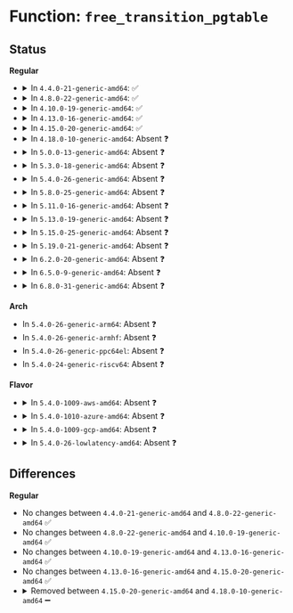 # Function: <code>free_transition_pgtable</code>

## Status
<b>Regular</b>
<ul>
<li>
<details>
<summary>In <code>4.4.0-21-generic-amd64</code>: ✅</summary>

```c
void free_transition_pgtable(struct kimage * image)
```

```json
{
  "name": "free_transition_pgtable",
  "collision_type": "Unique Static",
  "inline_type": "No",
  "funcs": [
    {
      "addr": 18446744071579220000,
      "name": "free_transition_pgtable",
      "external": false,
      "loc": "arch/x86/kernel/machine_kexec_64.c:37",
      "file": "arch/x86/kernel/machine_kexec_64.c",
      "inline": "seen, unknown",
      "caller_inline": [],
      "caller_func": [
        "arch/x86/kernel/machine_kexec_64.c:machine_kexec_prepare",
        "arch/x86/kernel/machine_kexec_64.c:machine_kexec_cleanup"
      ]
    }
  ],
  "symbols": [
    {
      "addr": 18446744071579220000,
      "name": "free_transition_pgtable",
      "section": ".text",
      "bind": "STB_LOCAL",
      "size": 58
    }
  ]
}
```
</details>
</li>
<li>
<details>
<summary>In <code>4.8.0-22-generic-amd64</code>: ✅</summary>

```c
void free_transition_pgtable(struct kimage * image)
```

```json
{
  "name": "free_transition_pgtable",
  "collision_type": "Unique Static",
  "inline_type": "No",
  "funcs": [
    {
      "addr": 18446744071579220016,
      "name": "free_transition_pgtable",
      "external": false,
      "loc": "arch/x86/kernel/machine_kexec_64.c:37",
      "file": "arch/x86/kernel/machine_kexec_64.c",
      "inline": "seen, unknown",
      "caller_inline": [],
      "caller_func": [
        "arch/x86/kernel/machine_kexec_64.c:machine_kexec_cleanup",
        "arch/x86/kernel/machine_kexec_64.c:machine_kexec_prepare"
      ]
    }
  ],
  "symbols": [
    {
      "addr": 18446744071579220016,
      "name": "free_transition_pgtable",
      "section": ".text",
      "bind": "STB_LOCAL",
      "size": 58
    }
  ]
}
```
</details>
</li>
<li>
<details>
<summary>In <code>4.10.0-19-generic-amd64</code>: ✅</summary>

```c
void free_transition_pgtable(struct kimage * image)
```

```json
{
  "name": "free_transition_pgtable",
  "collision_type": "Unique Static",
  "inline_type": "No",
  "funcs": [
    {
      "addr": 18446744071579232192,
      "name": "free_transition_pgtable",
      "external": false,
      "loc": "arch/x86/kernel/machine_kexec_64.c:37",
      "file": "arch/x86/kernel/machine_kexec_64.c",
      "inline": "seen, unknown",
      "caller_inline": [],
      "caller_func": [
        "arch/x86/kernel/machine_kexec_64.c:machine_kexec_cleanup",
        "arch/x86/kernel/machine_kexec_64.c:machine_kexec_prepare"
      ]
    }
  ],
  "symbols": [
    {
      "addr": 18446744071579232192,
      "name": "free_transition_pgtable",
      "section": ".text",
      "bind": "STB_LOCAL",
      "size": 58
    }
  ]
}
```
</details>
</li>
<li>
<details>
<summary>In <code>4.13.0-16-generic-amd64</code>: ✅</summary>

```c
void free_transition_pgtable(struct kimage * image)
```

```json
{
  "name": "free_transition_pgtable",
  "collision_type": "Unique Static",
  "inline_type": "No",
  "funcs": [
    {
      "addr": 18446744071579229760,
      "name": "free_transition_pgtable",
      "external": false,
      "loc": "arch/x86/kernel/machine_kexec_64.c:38",
      "file": "arch/x86/kernel/machine_kexec_64.c",
      "inline": "seen, unknown",
      "caller_inline": [],
      "caller_func": [
        "arch/x86/kernel/machine_kexec_64.c:machine_kexec_cleanup",
        "arch/x86/kernel/machine_kexec_64.c:machine_kexec_prepare"
      ]
    }
  ],
  "symbols": [
    {
      "addr": 18446744071579229760,
      "name": "free_transition_pgtable",
      "section": ".text",
      "bind": "STB_LOCAL",
      "size": 72
    }
  ]
}
```
</details>
</li>
<li>
<details>
<summary>In <code>4.15.0-20-generic-amd64</code>: ✅</summary>

```c
void free_transition_pgtable(struct kimage * image)
```

```json
{
  "name": "free_transition_pgtable",
  "collision_type": "Unique Static",
  "inline_type": "No",
  "funcs": [
    {
      "addr": 18446744071579245312,
      "name": "free_transition_pgtable",
      "external": false,
      "loc": "arch/x86/kernel/machine_kexec_64.c:38",
      "file": "arch/x86/kernel/machine_kexec_64.c",
      "inline": "seen, unknown",
      "caller_inline": [],
      "caller_func": [
        "arch/x86/kernel/machine_kexec_64.c:machine_kexec_cleanup",
        "arch/x86/kernel/machine_kexec_64.c:machine_kexec_prepare"
      ]
    }
  ],
  "symbols": [
    {
      "addr": 18446744071579245312,
      "name": "free_transition_pgtable",
      "section": ".text",
      "bind": "STB_LOCAL",
      "size": 72
    }
  ]
}
```
</details>
</li>
<li>
<details>
<summary>In <code>4.18.0-10-generic-amd64</code>: Absent ❓</summary>

```json
{
  "name": "free_transition_pgtable",
  "collision_type": "Unique Static",
  "inline_type": "Full",
  "funcs": [
    {
      "addr": 18446744071579259333,
      "name": "free_transition_pgtable",
      "external": false,
      "loc": "arch/x86/kernel/machine_kexec_64.c:39",
      "file": "arch/x86/kernel/machine_kexec_64.c",
      "inline": "not declared, inlined",
      "caller_inline": [
        "arch/x86/kernel/machine_kexec_64.c:machine_kexec_cleanup"
      ],
      "caller_func": []
    }
  ],
  "symbols": []
}
```
</details>
</li>
<li>
<details>
<summary>In <code>5.0.0-13-generic-amd64</code>: Absent ❓</summary>

```json
{
  "name": "free_transition_pgtable",
  "collision_type": "Unique Static",
  "inline_type": "Full",
  "funcs": [
    {
      "addr": 18446744071579282997,
      "name": "free_transition_pgtable",
      "external": false,
      "loc": "arch/x86/kernel/machine_kexec_64.c:39",
      "file": "arch/x86/kernel/machine_kexec_64.c",
      "inline": "not declared, inlined",
      "caller_inline": [
        "arch/x86/kernel/machine_kexec_64.c:machine_kexec_cleanup"
      ],
      "caller_func": []
    }
  ],
  "symbols": []
}
```
</details>
</li>
<li>
<details>
<summary>In <code>5.3.0-18-generic-amd64</code>: Absent ❓</summary>

```json
{
  "name": "free_transition_pgtable",
  "collision_type": "Unique Static",
  "inline_type": "Full",
  "funcs": [
    {
      "addr": 18446744071579298053,
      "name": "free_transition_pgtable",
      "external": false,
      "loc": "arch/x86/kernel/machine_kexec_64.c:112",
      "file": "arch/x86/kernel/machine_kexec_64.c",
      "inline": "not declared, inlined",
      "caller_inline": [
        "arch/x86/kernel/machine_kexec_64.c:machine_kexec_cleanup"
      ],
      "caller_func": []
    }
  ],
  "symbols": []
}
```
</details>
</li>
<li>
<details>
<summary>In <code>5.4.0-26-generic-amd64</code>: Absent ❓</summary>

```json
{
  "name": "free_transition_pgtable",
  "collision_type": "Unique Static",
  "inline_type": "Full",
  "funcs": [
    {
      "addr": 18446744071579303605,
      "name": "free_transition_pgtable",
      "external": false,
      "loc": "arch/x86/kernel/machine_kexec_64.c:112",
      "file": "arch/x86/kernel/machine_kexec_64.c",
      "inline": "not declared, inlined",
      "caller_inline": [
        "arch/x86/kernel/machine_kexec_64.c:machine_kexec_cleanup"
      ],
      "caller_func": []
    }
  ],
  "symbols": []
}
```
</details>
</li>
<li>
<details>
<summary>In <code>5.8.0-25-generic-amd64</code>: Absent ❓</summary>

```json
{
  "name": "free_transition_pgtable",
  "collision_type": "Unique Static",
  "inline_type": "Full",
  "funcs": [
    {
      "addr": 18446744071579333333,
      "name": "free_transition_pgtable",
      "external": false,
      "loc": "arch/x86/kernel/machine_kexec_64.c:111",
      "file": "arch/x86/kernel/machine_kexec_64.c",
      "inline": "not declared, inlined",
      "caller_inline": [
        "arch/x86/kernel/machine_kexec_64.c:machine_kexec_cleanup"
      ],
      "caller_func": []
    }
  ],
  "symbols": []
}
```
</details>
</li>
<li>
<details>
<summary>In <code>5.11.0-16-generic-amd64</code>: Absent ❓</summary>

```json
{
  "name": "free_transition_pgtable",
  "collision_type": "Unique Static",
  "inline_type": "Full",
  "funcs": [
    {
      "addr": 18446744071579334917,
      "name": "free_transition_pgtable",
      "external": false,
      "loc": "arch/x86/kernel/machine_kexec_64.c:111",
      "file": "arch/x86/kernel/machine_kexec_64.c",
      "inline": "not declared, inlined",
      "caller_inline": [
        "arch/x86/kernel/machine_kexec_64.c:machine_kexec_cleanup"
      ],
      "caller_func": []
    }
  ],
  "symbols": []
}
```
</details>
</li>
<li>
<details>
<summary>In <code>5.13.0-19-generic-amd64</code>: Absent ❓</summary>

```json
{
  "name": "free_transition_pgtable",
  "collision_type": "Unique Static",
  "inline_type": "Full",
  "funcs": [
    {
      "addr": 18446744071579337621,
      "name": "free_transition_pgtable",
      "external": false,
      "loc": "arch/x86/kernel/machine_kexec_64.c:111",
      "file": "arch/x86/kernel/machine_kexec_64.c",
      "inline": "not declared, inlined",
      "caller_inline": [
        "arch/x86/kernel/machine_kexec_64.c:machine_kexec_cleanup"
      ],
      "caller_func": []
    }
  ],
  "symbols": []
}
```
</details>
</li>
<li>
<details>
<summary>In <code>5.15.0-25-generic-amd64</code>: Absent ❓</summary>

```json
{
  "name": "free_transition_pgtable",
  "collision_type": "Unique Static",
  "inline_type": "Full",
  "funcs": [
    {
      "addr": 18446744071579393013,
      "name": "free_transition_pgtable",
      "external": false,
      "loc": "arch/x86/kernel/machine_kexec_64.c:111",
      "file": "arch/x86/kernel/machine_kexec_64.c",
      "inline": "not declared, inlined",
      "caller_inline": [
        "arch/x86/kernel/machine_kexec_64.c:machine_kexec_cleanup"
      ],
      "caller_func": []
    }
  ],
  "symbols": []
}
```
</details>
</li>
<li>
<details>
<summary>In <code>5.19.0-21-generic-amd64</code>: Absent ❓</summary>

```json
{
  "name": "free_transition_pgtable",
  "collision_type": "Unique Static",
  "inline_type": "Full",
  "funcs": [
    {
      "addr": 18446744071579459557,
      "name": "free_transition_pgtable",
      "external": false,
      "loc": "arch/x86/kernel/machine_kexec_64.c:113",
      "file": "arch/x86/kernel/machine_kexec_64.c",
      "inline": "not declared, inlined",
      "caller_inline": [
        "arch/x86/kernel/machine_kexec_64.c:machine_kexec_cleanup"
      ],
      "caller_func": []
    }
  ],
  "symbols": []
}
```
</details>
</li>
<li>
<details>
<summary>In <code>6.2.0-20-generic-amd64</code>: Absent ❓</summary>

```json
{
  "name": "free_transition_pgtable",
  "collision_type": "Unique Static",
  "inline_type": "Full",
  "funcs": [
    {
      "addr": 18446744071579548773,
      "name": "free_transition_pgtable",
      "external": false,
      "loc": "arch/x86/kernel/machine_kexec_64.c:113",
      "file": "arch/x86/kernel/machine_kexec_64.c",
      "inline": "not declared, inlined",
      "caller_inline": [
        "arch/x86/kernel/machine_kexec_64.c:machine_kexec_cleanup"
      ],
      "caller_func": []
    }
  ],
  "symbols": []
}
```
</details>
</li>
<li>
<details>
<summary>In <code>6.5.0-9-generic-amd64</code>: Absent ❓</summary>

```json
{
  "name": "free_transition_pgtable",
  "collision_type": "Unique Static",
  "inline_type": "Full",
  "funcs": [
    {
      "addr": 18446744071579564069,
      "name": "free_transition_pgtable",
      "external": false,
      "loc": "arch/x86/kernel/machine_kexec_64.c:113",
      "file": "arch/x86/kernel/machine_kexec_64.c",
      "inline": "not declared, inlined",
      "caller_inline": [
        "arch/x86/kernel/machine_kexec_64.c:machine_kexec_cleanup"
      ],
      "caller_func": []
    }
  ],
  "symbols": []
}
```
</details>
</li>
<li>
<details>
<summary>In <code>6.8.0-31-generic-amd64</code>: Absent ❓</summary>

```json
{
  "name": "free_transition_pgtable",
  "collision_type": "Unique Static",
  "inline_type": "Full",
  "funcs": [
    {
      "addr": 18446744071579591605,
      "name": "free_transition_pgtable",
      "external": false,
      "loc": "arch/x86/kernel/machine_kexec_64.c:110",
      "file": "arch/x86/kernel/machine_kexec_64.c",
      "inline": "not declared, inlined",
      "caller_inline": [
        "arch/x86/kernel/machine_kexec_64.c:machine_kexec_cleanup"
      ],
      "caller_func": []
    }
  ],
  "symbols": []
}
```
</details>
</li>
</ul>
<b>Arch</b>
<ul>
<li>
In <code>5.4.0-26-generic-arm64</code>: Absent ❓
</li>
<li>
In <code>5.4.0-26-generic-armhf</code>: Absent ❓
</li>
<li>
In <code>5.4.0-26-generic-ppc64el</code>: Absent ❓
</li>
<li>
In <code>5.4.0-24-generic-riscv64</code>: Absent ❓
</li>
</ul>
<b>Flavor</b>
<ul>
<li>
<details>
<summary>In <code>5.4.0-1009-aws-amd64</code>: Absent ❓</summary>

```json
{
  "name": "free_transition_pgtable",
  "collision_type": "Unique Static",
  "inline_type": "Full",
  "funcs": [
    {
      "addr": 18446744071579299413,
      "name": "free_transition_pgtable",
      "external": false,
      "loc": "arch/x86/kernel/machine_kexec_64.c:112",
      "file": "arch/x86/kernel/machine_kexec_64.c",
      "inline": "not declared, inlined",
      "caller_inline": [
        "arch/x86/kernel/machine_kexec_64.c:machine_kexec_cleanup"
      ],
      "caller_func": []
    }
  ],
  "symbols": []
}
```
</details>
</li>
<li>
<details>
<summary>In <code>5.4.0-1010-azure-amd64</code>: Absent ❓</summary>

```json
{
  "name": "free_transition_pgtable",
  "collision_type": "Unique Static",
  "inline_type": "Full",
  "funcs": [
    {
      "addr": 18446744071579234933,
      "name": "free_transition_pgtable",
      "external": false,
      "loc": "arch/x86/kernel/machine_kexec_64.c:112",
      "file": "arch/x86/kernel/machine_kexec_64.c",
      "inline": "not declared, inlined",
      "caller_inline": [
        "arch/x86/kernel/machine_kexec_64.c:machine_kexec_cleanup"
      ],
      "caller_func": []
    }
  ],
  "symbols": []
}
```
</details>
</li>
<li>
<details>
<summary>In <code>5.4.0-1009-gcp-amd64</code>: Absent ❓</summary>

```json
{
  "name": "free_transition_pgtable",
  "collision_type": "Unique Static",
  "inline_type": "Full",
  "funcs": [
    {
      "addr": 18446744071579300613,
      "name": "free_transition_pgtable",
      "external": false,
      "loc": "arch/x86/kernel/machine_kexec_64.c:112",
      "file": "arch/x86/kernel/machine_kexec_64.c",
      "inline": "not declared, inlined",
      "caller_inline": [
        "arch/x86/kernel/machine_kexec_64.c:machine_kexec_cleanup"
      ],
      "caller_func": []
    }
  ],
  "symbols": []
}
```
</details>
</li>
<li>
<details>
<summary>In <code>5.4.0-26-lowlatency-amd64</code>: Absent ❓</summary>

```json
{
  "name": "free_transition_pgtable",
  "collision_type": "Unique Static",
  "inline_type": "Full",
  "funcs": [
    {
      "addr": 18446744071579309445,
      "name": "free_transition_pgtable",
      "external": false,
      "loc": "arch/x86/kernel/machine_kexec_64.c:112",
      "file": "arch/x86/kernel/machine_kexec_64.c",
      "inline": "not declared, inlined",
      "caller_inline": [
        "arch/x86/kernel/machine_kexec_64.c:machine_kexec_cleanup"
      ],
      "caller_func": []
    }
  ],
  "symbols": []
}
```
</details>
</li>
</ul>

## Differences
<b>Regular</b>
<ul>
<li>
No changes between <code>4.4.0-21-generic-amd64</code> and <code>4.8.0-22-generic-amd64</code> ✅
</li>
<li>
No changes between <code>4.8.0-22-generic-amd64</code> and <code>4.10.0-19-generic-amd64</code> ✅
</li>
<li>
No changes between <code>4.10.0-19-generic-amd64</code> and <code>4.13.0-16-generic-amd64</code> ✅
</li>
<li>
No changes between <code>4.13.0-16-generic-amd64</code> and <code>4.15.0-20-generic-amd64</code> ✅
</li>
<li>
<details>
<summary>Removed between <code>4.15.0-20-generic-amd64</code> and <code>4.18.0-10-generic-amd64</code> ➖</summary>

```c
void free_transition_pgtable(struct kimage * image)
```
</details>
</li>
</ul>
